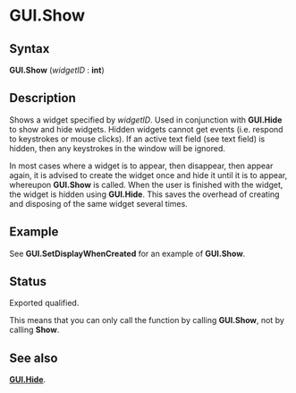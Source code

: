 
# GUI.Show

## Syntax
**GUI.Show** (_widgetID_ : **int**)

## Description
Shows a widget specified by _widgetID_. Used in conjunction with **GUI.Hide** to show and hide widgets. Hidden widgets cannot get events (i.e. respond to keystrokes or mouse clicks). If an active text field (see text field) is hidden, then any keystrokes in the window will be ignored.

In most cases where a widget is to appear, then disappear, then appear again, it is advised to create the widget once and hide it until it is to appear, whereupon **GUI.Show** is called. When the user is finished with the widget, the widget is hidden using **GUI.Hide**. This saves the overhead of creating and disposing of the same widget several times.


## Example
See **GUI.SetDisplayWhenCreated** for an example of **GUI.Show**.


## Status
Exported qualified.

This means that you can only call the function by calling **GUI.Show**, not by calling **Show**.


## See also
**[GUI.Hide](gui_hide.html)**.

